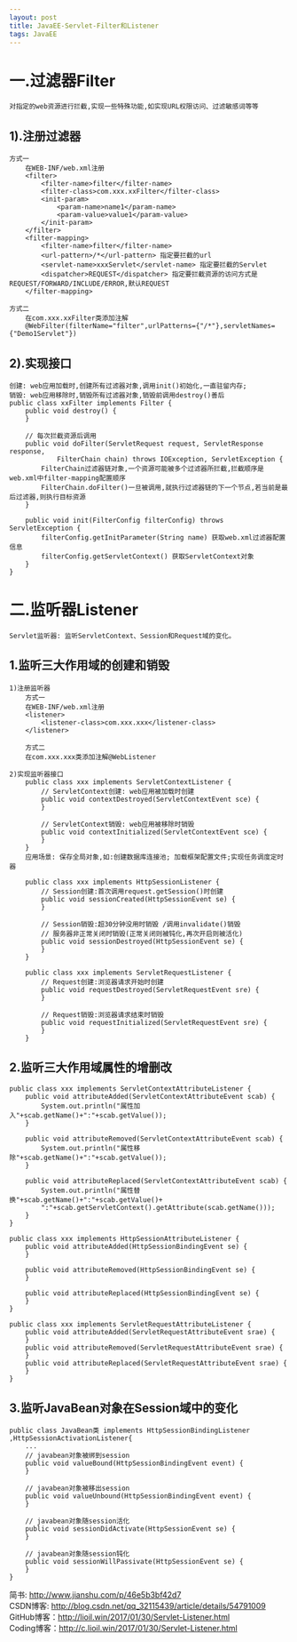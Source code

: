 ```yaml
---
layout: post
title: JavaEE-Servlet-Filter和Listener
tags: JavaEE
---
```

# 一.过滤器Filter
	对指定的web资源进行拦截,实现一些特殊功能,如实现URL权限访问、过滤敏感词等等

## 1).注册过滤器
	方式一
		在WEB-INF/web.xml注册
		<filter>
			<filter-name>filter</filter-name>
			<filter-class>com.xxx.xxFilter</filter-class>
			<init-param>
				<param-name>name1</param-name>
				<param-value>value1</param-value>
			</init-param>
		</filter>
		<filter-mapping>
			<filter-name>filter</filter-name>		
			<url-pattern>/*</url-pattern> 指定要拦截的url
			<servlet-name>xxxServlet</servlet-name> 指定要拦截的Servlet
			<dispatcher>REQUEST</dispatcher> 指定要拦截资源的访问方式是REQUEST/FORWARD/INCLUDE/ERROR,默认REQUEST
		</filter-mapping>
	
	方式二
		在com.xxx.xxFilter类添加注解
		@WebFilter(filterName="filter",urlPatterns={"/*"},servletNames={"Demo1Servlet"})
	
## 2).实现接口	
	创建: web应用加载时,创建所有过滤器对象,调用init()初始化,一直驻留内存;
	销毁: web应用移除时,销毁所有过滤器对象,销毁前调用destroy()善后	
	public class xxFilter implements Filter {
		public void destroy() {		
		}

		// 每次拦截资源后调用
		public void doFilter(ServletRequest request, ServletResponse response,
				FilterChain chain) throws IOException, ServletException {
			FilterChain过滤器链对象,一个资源可能被多个过滤器所拦截,拦截顺序是web.xml中filter-mapping配置顺序
			FilterChain.doFilter()一旦被调用,就执行过滤器链的下一个节点,若当前是最后过滤器,则执行目标资源
		}

		public void init(FilterConfig filterConfig) throws ServletException {
			filterConfig.getInitParameter(String name) 获取web.xml过滤器配置信息
			filterConfig.getServletContext() 获取ServletContext对象
		}
	}

# 二.监听器Listener
	Servlet监听器: 监听ServletContext、Session和Request域的变化。

## 1.监听三大作用域的创建和销毁
	1)注册监听器
		方式一
		在WEB-INF/web.xml注册
		<listener>
			<listener-class>com.xxx.xxx</listener-class>
		</listener>
		
		方式二
		在com.xxx.xxx类添加注解@WebListener
	
	2)实现监听器接口
		public class xxx implements ServletContextListener {			
			// ServletContext创建: web应用被加载时创建
			public void contextDestroyed(ServletContextEvent sce) {			
			}
			
			// ServletContext销毁: web应用被移除时销毁
			public void contextInitialized(ServletContextEvent sce) {			
			}			
		}
		应用场景: 保存全局对象,如:创建数据库连接池; 加载框架配置文件;实现任务调度定时器

		public class xxx implements HttpSessionListener {
			// Session创建:首次调用request.getSession()时创建
			public void sessionCreated(HttpSessionEvent se) {
			}
			
			// Session销毁:超30分钟没用时销毁 /调用invalidate()销毁 
			// 服务器非正常关闭时销毁(正常关闭则被钝化,再次开启则被活化)
			public void sessionDestroyed(HttpSessionEvent se) {
			}
		}
		
		public class xxx implements ServletRequestListener {
			// Request创建:浏览器请求开始时创建		
			public void requestDestroyed(ServletRequestEvent sre) {			
			}
			
			// Request销毁:浏览器请求结束时销毁
			public void requestInitialized(ServletRequestEvent sre) {		
			}
		}
	
## 2.监听三大作用域属性的增删改	
	public class xxx implements ServletContextAttributeListener {
		public void attributeAdded(ServletContextAttributeEvent scab) {
			System.out.println("属性加入"+scab.getName()+":"+scab.getValue());
		}

		public void attributeRemoved(ServletContextAttributeEvent scab) {
			System.out.println("属性移除"+scab.getName()+":"+scab.getValue());
		}

		public void attributeReplaced(ServletContextAttributeEvent scab) {
			System.out.println("属性替换"+scab.getName()+":"+scab.getValue()+
			":"+scab.getServletContext().getAttribute(scab.getName()));
		}
	}
	
	public class xxx implements HttpSessionAttributeListener {
		public void attributeAdded(HttpSessionBindingEvent se) {
		}

		public void attributeRemoved(HttpSessionBindingEvent se) {
		}

		public void attributeReplaced(HttpSessionBindingEvent se) {
		}
	}
	
	public class xxx implements ServletRequestAttributeListener {
		public void attributeAdded(ServletRequestAttributeEvent srae) {
		}
		public void attributeRemoved(ServletRequestAttributeEvent srae) {
		}
		public void attributeReplaced(ServletRequestAttributeEvent srae) {
		}
	}


## 3.监听JavaBean对象在Session域中的变化
	public class JavaBean类 implements HttpSessionBindingListener ,HttpSessionActivationListener{
		...
		// javabean对象被绑到session
		public void valueBound(HttpSessionBindingEvent event) {			
		}
		
		// javabean对象被移出session
		public void valueUnbound(HttpSessionBindingEvent event) {			
		}
		
		// javabean对象随session活化
		public void sessionDidActivate(HttpSessionEvent se) {
		}

		// javabean对象随session钝化
		public void sessionWillPassivate(HttpSessionEvent se) {
		}
	}


简书: http://www.jianshu.com/p/46e5b3bf42d7  
CSDN博客: http://blog.csdn.net/qq_32115439/article/details/54791009   
GitHub博客：http://lioil.win/2017/01/30/Servlet-Listener.html   
Coding博客：http://c.lioil.win/2017/01/30/Servlet-Listener.html 